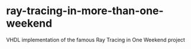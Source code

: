 # ray-tracing-in-more-than-one-weekend
VHDL implementation of the famous Ray Tracing in One Weekend project
